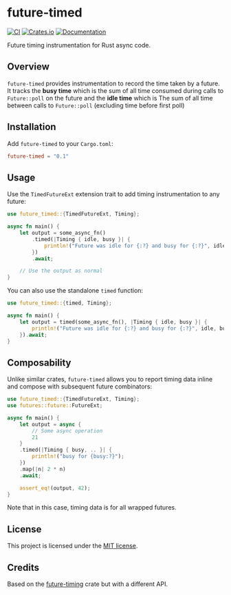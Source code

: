 # future-timed

[![CI](https://github.com/matze/future-timed/actions/workflows/ci.yml/badge.svg)](https://github.com/matze/future-timed/actions/workflows/ci.yml)
[![Crates.io](https://img.shields.io/crates/v/future-timed.svg)](https://crates.io/crates/future-timed)
[![Documentation](https://docs.rs/future-timed/badge.svg)](https://docs.rs/future-timed)

Future timing instrumentation for Rust async code.

## Overview

`future-timed` provides instrumentation to record the time taken by a future. It
tracks the **busy time** which is the sum of all time consumed during calls to
`Future::poll` on the future and the **idle time** which is The sum of all time
between calls to `Future::poll` (excluding time before first poll)

## Installation

Add `future-timed` to your `Cargo.toml`:

```toml
future-timed = "0.1"
```

## Usage

Use the `TimedFutureExt` extension trait to add timing instrumentation to any future:

```rust
use future_timed::{TimedFutureExt, Timing};

async fn main() {
    let output = some_async_fn()
        .timed(|Timing { idle, busy }| {
            println!("Future was idle for {:?} and busy for {:?}", idle, busy);
        })
        .await;

    // Use the output as normal
}
```

You can also use the standalone `timed` function:

```rust
use future_timed::{timed, Timing};

async fn main() {
    let output = timed(some_async_fn(), |Timing { idle, busy }| {
        println!("Future was idle for {:?} and busy for {:?}", idle, busy);
    }).await;
}
```

## Composability

Unlike similar crates, `future-timed` allows you to report timing data inline
and compose with subsequent future combinators:

```rust
use future_timed::{TimedFutureExt, Timing};
use futures::future::FutureExt;

async fn main() {
    let output = async {
        // Some async operation
        21
    }
    .timed(|Timing { busy, .. }| {
        println!("busy for {busy:?}");
    })
    .map(|n| 2 * n)
    .await;

    assert_eq!(output, 42);
}
```

Note that in this case, timing data is for all wrapped futures.

## License

This project is licensed under the [MIT
license](https://github.com/matze/future-timed/blob/main/LICENSE).

## Credits

Based on the
[future-timing](https://docs.rs/future-timing/latest/future_timing/) crate but
with a different API.
